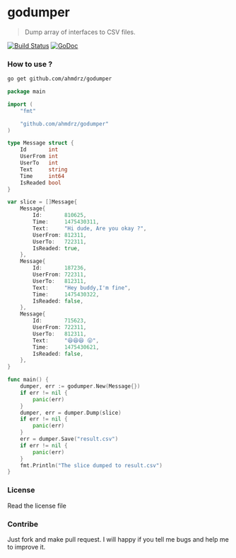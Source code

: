 # godumper
> Dump array of interfaces to CSV files.

[![Build Status](https://travis-ci.org/ahmdrz/godumper.svg?branch=master)](https://travis-ci.org/ahmdrz/godumper)
[![GoDoc](https://godoc.org/github.com/ahmdrz/godumper?status.svg)](https://godoc.org/github.com/ahmdrz/godumper)

### How to use ?

```bash
go get github.com/ahmdrz/godumper
```

```go
package main

import (
	"fmt"

	"github.com/ahmdrz/godumper"
)

type Message struct {
	Id       int
	UserFrom int
	UserTo   int
	Text     string
	Time     int64
	IsReaded bool
}

var slice = []Message{
	Message{
		Id:       810625,
		Time:     1475430311,
		Text:     "Hi dude, Are you okay ?",
		UserFrom: 812311,
		UserTo:   722311,
		IsReaded: true,
	},
	Message{
		Id:       187236,
		UserFrom: 722311,
		UserTo:   812311,
		Text:     "Hey buddy,I'm fine",
		Time:     1475430322,
		IsReaded: false,
	},
	Message{
		Id:       715623,
		UserFrom: 722311,
		UserTo:   812311,
		Text:     "😆😆😆 😛",
		Time:     1475430621,
		IsReaded: false,
	},
}

func main() {
	dumper, err := godumper.New(Message{})
	if err != nil {
		panic(err)
	}
	dumper, err = dumper.Dump(slice)
	if err != nil {
		panic(err)
	}
	err = dumper.Save("result.csv")
	if err != nil {
		panic(err)
	}
	fmt.Println("The slice dumped to result.csv")
}
```

### License 

Read the license file

### Contribe 

Just fork and make pull request. I will happy if you tell me bugs and help me to improve it.
